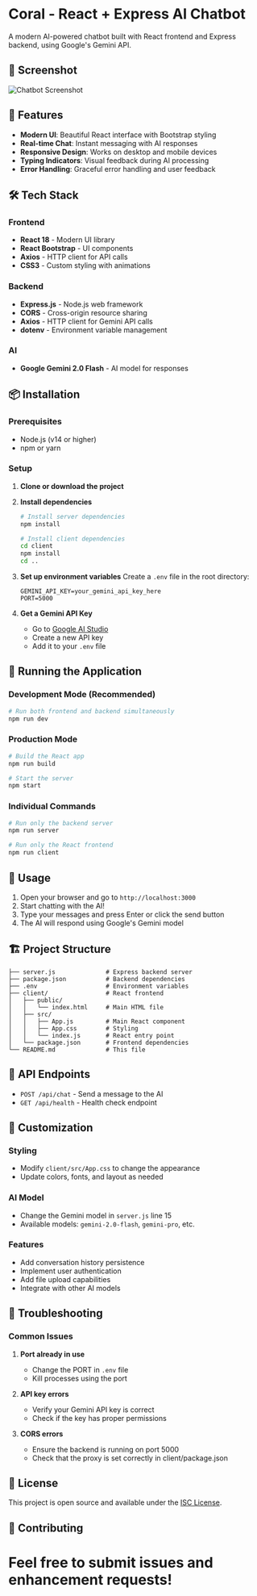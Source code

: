 # Coral - React + Express AI Chatbot

A modern AI-powered chatbot built with React frontend and Express backend, using Google's Gemini API.

## 📸 Screenshot

![Chatbot Screenshot](coral.png)

## 🚀 Features

- **Modern UI**: Beautiful React interface with Bootstrap styling
- **Real-time Chat**: Instant messaging with AI responses
- **Responsive Design**: Works on desktop and mobile devices
- **Typing Indicators**: Visual feedback during AI processing
- **Error Handling**: Graceful error handling and user feedback

## 🛠️ Tech Stack

### Frontend
- **React 18** - Modern UI library
- **React Bootstrap** - UI components
- **Axios** - HTTP client for API calls
- **CSS3** - Custom styling with animations

### Backend
- **Express.js** - Node.js web framework
- **CORS** - Cross-origin resource sharing
- **Axios** - HTTP client for Gemini API calls
- **dotenv** - Environment variable management

### AI
- **Google Gemini 2.0 Flash** - AI model for responses

## 📦 Installation

### Prerequisites
- Node.js (v14 or higher)
- npm or yarn

### Setup

1. **Clone or download the project**

2. **Install dependencies**
   ```bash
   # Install server dependencies
   npm install
   
   # Install client dependencies
   cd client
   npm install
   cd ..
   ```

3. **Set up environment variables**
   Create a `.env` file in the root directory:
   ```env
   GEMINI_API_KEY=your_gemini_api_key_here
   PORT=5000
   ```

4. **Get a Gemini API Key**
   - Go to [Google AI Studio](https://makersuite.google.com/app/apikey)
   - Create a new API key
   - Add it to your `.env` file

## 🚀 Running the Application

### Development Mode (Recommended)
```bash
# Run both frontend and backend simultaneously
npm run dev
```

### Production Mode
```bash
# Build the React app
npm run build

# Start the server
npm start
```

### Individual Commands
```bash
# Run only the backend server
npm run server

# Run only the React frontend
npm run client
```

## 📱 Usage

1. Open your browser and go to `http://localhost:3000`
2. Start chatting with the AI!
3. Type your messages and press Enter or click the send button
4. The AI will respond using Google's Gemini model

## 🏗️ Project Structure

```
├── server.js              # Express backend server
├── package.json           # Backend dependencies
├── .env                   # Environment variables
├── client/                # React frontend
│   ├── public/
│   │   └── index.html     # Main HTML file
│   ├── src/
│   │   ├── App.js         # Main React component
│   │   ├── App.css        # Styling
│   │   └── index.js       # React entry point
│   └── package.json       # Frontend dependencies
└── README.md              # This file
```

## 🔧 API Endpoints

- `POST /api/chat` - Send a message to the AI
- `GET /api/health` - Health check endpoint

## 🎨 Customization

### Styling
- Modify `client/src/App.css` to change the appearance
- Update colors, fonts, and layout as needed

### AI Model
- Change the Gemini model in `server.js` line 15
- Available models: `gemini-2.0-flash`, `gemini-pro`, etc.

### Features
- Add conversation history persistence
- Implement user authentication
- Add file upload capabilities
- Integrate with other AI models

## 🐛 Troubleshooting

### Common Issues

1. **Port already in use**
   - Change the PORT in `.env` file
   - Kill processes using the port

2. **API key errors**
   - Verify your Gemini API key is correct
   - Check if the key has proper permissions

3. **CORS errors**
   - Ensure the backend is running on port 5000
   - Check that the proxy is set correctly in client/package.json

## 📄 License

This project is open source and available under the [ISC License](LICENSE).

## 🤝 Contributing

Feel free to submit issues and enhancement requests!
=======
